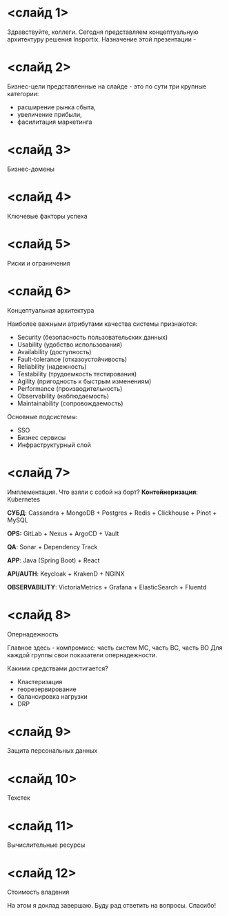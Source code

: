 # <слайд 1>
Здравствуйте, коллеги.
Сегодня представляем концептуальную архитектуру решения Insportix.
Назначение этой презентации - 

# <слайд 2>
Бизнес-цели представленные на слайде - это по сути три крупные категории:
* расширение рынка сбыта,
* увеличение прибыли,
* фасилитация маркетинга

# <слайд 3>
Бизнес-домены


# <слайд 4>
Ключевые факторы успеха

# <слайд 5>
Риски и ограничения

# <слайд 6>
Концептуальная архитектура

Наиболее важными атрибутами качества системы признаются:
* Security (безопасность пользовательских данных)
* Usability (удобство использования)
* Availability (доступность)
* Fault-tolerance (отказоустойчивость)
* Reliability (надежность)
* Testability (трудоемкость тестирования)
* Agility (пригодность к быстрым изменениям)
* Performance (производительность)
* Observability (наблюдаемость)
* Maintainability (сопровождаемость)

Основные подсистемы:
- SSO
- Бизнес сервисы
- Инфраструктурный слой

# <слайд 7>
Имплементация. Что взяли с собой на борт?
**Контейнеризация**: Kubernetes

**СУБД**: Cassandra + MongoDB + Postgres + Redis + 
Clickhouse + Pinot + MySQL

**OPS:** GitLab + Nexus + ArgoCD + Vault

**QA**: Sonar + Dependency Track

**APP**: Java (Spring Boot) + React

**API/AUTH**: Keycloak + KrakenD + NGINX

**OBSERVABILITY**: VictoriaMetrics + Grafana + ElasticSearch + Fluentd


# <слайд 8>
Опернадежность

Главное здесь - компромисс: часть систем MC, часть BC, часть BO
Для каждой группы свои показатели опернадежности.

Какими средствами достигается?
- Кластеризация
- георезервирование
- балансировка нагрузки
- DRP

# <слайд 9>
Защита персональных данных

# <слайд 10>
Техстек

# <слайд 11>
Вычислительные ресурсы

# <слайд 12>
Стоимость владения


На этом я доклад завершаю. Буду рад ответить на вопросы. Спасибо!
